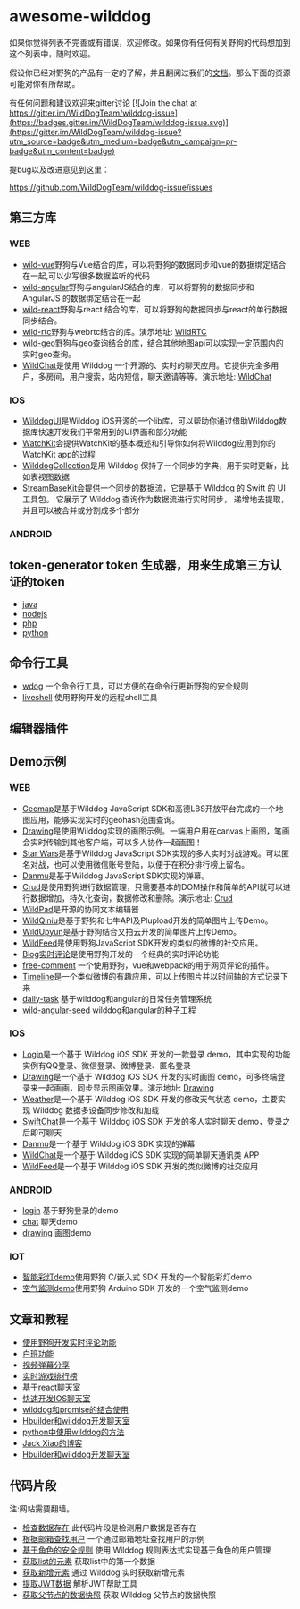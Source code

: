 # awesome-wilddog


如果你觉得列表不完善或有错误，欢迎修改。如果你有任何有关野狗的代码想加到这个列表中，随时欢迎。

假设你已经对野狗的产品有一定的了解，并且翻阅过我们的[文档](https://docs.wilddog.com)。那么下面的资源可能对你有所帮助。

 有任何问题和建议欢迎来gitter讨论
[![Join the chat at https://gitter.im/WildDogTeam/wilddog-issue](https://badges.gitter.im/WildDogTeam/wilddog-issue.svg)](https://gitter.im/WildDogTeam/wilddog-issue?utm_source=badge&utm_medium=badge&utm_campaign=pr-badge&utm_content=badge)

提bug以及改进意见到这里：

https://github.com/WildDogTeam/wilddog-issue/issues



## 第三方库

### WEB
* [wild-vue](https://github.com/WildDogTeam/lib-js-wild-vue)野狗与Vue结合的库，可以将野狗的数据同步和vue的数据绑定结合在一起,可以少写很多数据监听的代码
* [wild-angular](https://github.com/WildDogTeam/lib-js-wildangular)野狗与angularJS结合的库，可以将野狗的数据同步和AngularJS 的数据绑定结合在一起
* [wild-react](https://github.com/WildDogTeam/lib-js-wildreact)野狗与react 结合的库，可以将野狗的数据同步与react的单行数据同步结合。
* [wild-rtc](https://github.com/WildDogTeam/lib-js-wildRTC)野狗与webrtc结合的库。演示地址: [WildRTC](https://wildrtc.wilddogapp.com/)
* [wild-geo](https://github.com/WildDogTeam/lib-js-wildgeo)野狗与geo查询结合的库，结合其他地图api可以实现一定范围内的实时geo查询。
* [WildChat](https://github.com/WildDogTeam/demo-js-wildchat)是使用 Wilddog 一个开源的、实时的聊天应用。它提供完全多用户，多房间，用户搜索，站内短信，聊天邀请等等。演示地址: [WildChat](http://wildchat.wilddogapp.com/)

### IOS

* [WilddogUI](https://github.com/WildDogTeam/lib-ios-wilddogui)是Wilddog iOS开源的一个lib库，可以帮助你通过借助Wilddog数据库快速开发我们平常用到的UI界面和部分功能
* [WatchKit](https://github.com/WildDogTeam/lib-ios-watchkit)会提供WatchKit的基本概述和引导你如何将Wilddog应用到你的WatchKit app的过程
* [WilddogCollection](https://github.com/WildDogTeam/lib-ios-objects)是用 Wilddog 保持了一个同步的字典，用于实时更新，比如表视图数据
* [StreamBaseKit](https://github.com/WildDogTeam/lib-ios-streambase)会提供一个同步的数据流，它是基于 Wilddog 的 Swift 的 UI 工具包。 它展示了 Wilddog 查询作为数据流进行实时同步， 递增地去提取， 并且可以被合并或分割成多个部分


### ANDROID


## token-generator token 生成器，用来生成第三方认证的token

* [java](https://github.com/WildDogTeam/wilddog-token-generator-java)
* [nodejs](https://github.com/WildDogTeam/wilddog-token-generator-node)
* [php](https://github.com/WildDogTeam/wilddog-token-generator-php)
* [python](https://github.com/WildDogTeam/wilddog-token-generator-python)

## 命令行工具

* [wdog](https://github.com/noman798/wdog) 一个命令行工具，可以方便的在命令行更新野狗的安全规则
* [liveshell](https://github.com/WildDogTeam/liveshell) 使用野狗开发的远程shell工具

## 编辑器插件


## Demo示例

### WEB

* [Geomap](https://github.com/WildDogTeam/demo-js-geomap)是基于Wilddog JavaScript SDK和高德LBS开放平台完成的一个地图应用，能够实现实时的geohash范围查询。
* [Drawing](https://github.com/WildDogTeam/demo-js-drawing)是使用Wilddog实现的画图示例。一端用户用在canvas上画图，笔画会实时传输到其他客户端，可以多人协作一起画图！
* [Star Wars](https://github.com/WildDogTeam/demo-js-starwars)是基于Wilddog JavaScript SDK实现的多人实时对战游戏。可以匿名对战，也可以使用微信账号登陆，以便于在积分排行榜上留名。
* [Danmu](https://github.com/WildDogTeam/demo-js-danmu)是基于Wilddog JavaScript SDK实现的弹幕。
* [Crud](https://github.com/WildDogTeam/demo-js-crud)是使用野狗进行数据管理，只需要基本的DOM操作和简单的API就可以进行数据增加，持久化查询，数据修改和删除。演示地址: [Crud](http://crud.wilddogapp.com/)
* [WildPad](https://github.com/WildDogTeam/demo-js-wildpad)是开源的协同文本编辑器
* [WildQiniu](https://github.com/WildDogTeam/demo-js-wildqiniu)是基于野狗和七牛API及Plupload开发的简单图片上传Demo。
* [WildUpyun](https://github.com/WildDogTeam/demo-js-wild-upyun)是基于野狗结合又拍云开发的简单图片上传Demo。
* [WildFeed](https://github.com/WildDogTeam/demo-js-wildfeed)是使用野狗JavaScript SDK开发的类似的微博的社交应用。
* [Blog实时评论](https://github.com/indooorsman/indooorsman.github.io/blob/master/_harp/assets/js/rl-comments.js)是使用野狗开发的一个经典的实时评论功能
* [free-comment](https://github.com/stackOverMind/free-comment) 一个使用野狗，vue和webpack的用于网页评论的插件。
* [Timeline](http://blog.csser.me/demo-timeline/)是一个类似微博的有趣应用，可以上传图片并以时间轴的方式记录下来
* [daily-task](https://github.com/lewis617/daily-task) 基于wilddog和angular的日常任务管理系统
* [wild-angular-seed](https://github.com/lewis617/wild-angular-seed) wilddog和angular的种子工程

### IOS



* [Login](https://github.com/WildDogTeam/demo-ios-login)是一个基于 Wilddog iOS SDK 开发的一款登录 demo，其中实现的功能实例有QQ登录、微信登录、微博登录、匿名登录
* [Drawing](https://github.com/WildDogTeam/demo-ios-drawing)是一个基于 Wilddog iOS SDK 开发的实时画图 demo，可多终端登录来一起画画，同步显示图画效果。演示地址: [Drawing](http://drawing.wilddogapp.com/)
* [Weather](https://github.com/WildDogTeam/demo-ios-weather)是一个基于 Wilddog iOS SDK 开发的修改天气状态 demo，主要实现 Wilddog 数据多设备同步修改和加载
* [SwiftChat](https://github.com/WildDogTeam/demo-ios-swiftchat)是一个基于 Wilddog iOS SDK 开发的多人实时聊天 demo，登录之后即可聊天
* [Danmu](https://github.com/WildDogTeam/demo-ios-danmu)是一个基于 Wilddog iOS SDK 实现的弹幕
* [WildChat](https://github.com/WildDogTeam/demo-ios-wildchat)是一个基于 Wilddog iOS SDK 实现的简单聊天通讯类 APP
* [WildFeed](https://github.com/WildDogTeam/demo-ios-wildfeed)是一个基于 Wilddog iOS SDK 开发的类似微博的社交应用

### ANDROID

* [login](https://github.com/WildDogTeam/demo-android-login) 基于野狗登录的demo
* [chat](https://github.com/WildDogTeam/demo-android-chat) 聊天demo
* [drawing](https://github.com/WildDogTeam/demo-android-drawing) 画图demo

### IOT

* [智能彩灯demo](https://github.com/WildDogTeam/demo-c-rgblight)使用野狗 C/嵌入式 SDK 开发的一个智能彩灯demo
* [空气监测demo](https://github.com/WildDogTeam/demo-c-airmonitor)使用野狗 Arduino SDK 开发的一个空气监测demo



## 文章和教程

* [使用野狗开发实时评论功能](https://www.v2ex.com/t/285527#reply1)
* [白班功能](https://www.v2ex.com/t/295109)
* [视频弹幕分享](https://www.v2ex.com/t/277158#reply28)
* [实时游戏排行榜](http://www.jianshu.com/p/8be5331d92d9)
* [基于react聊天室](https://segmentfault.com/a/1190000004659409)
* [快速开发IOS聊天室](http://yrq110.me/2016/08/06/wilddog-im/)
* [wilddog和promise的结合使用](http://blog.csdn.net/jacky4504/article/details/52249209?locationNum=12)
* [Hbuilder和wilddog开发聊天室](http://blog.csdn.net/StevenTQP/article/details/51582154?locationNum=15)
* [python中使用wilddog的方法](https://www.v2ex.com/t/274658)
* [Jack Xiao的博客](http://blog.jackxy.com/)
* [Hbuilder和wilddog开发聊天室](http://blog.csdn.net/StevenTQP/article/details/51582154?locationNum=15)


## 代码片段

注:网站需要翻墙。

* [检查数据存在](https://gist.github.com/yimengtianya/8c026cfb17e1587e2ae9)	此代码片段是检测用户数据是否存在
* [根据邮箱查找用户](https://gist.github.com/yimengtianya/d678a15a31c99dab245a)	一个通过邮箱地址查找用户的示例
* [基于角色的安全规则](https://gist.github.com/sararob/331760829a9dcb4be3e7)	使用 Wilddog 规则表达式实现基于角色的用户管理
* [获取list的元素](https://gist.github.com/yimengtianya/e6bb6e6c837847fbcc87)	获取list中的第一个数据
* [获取新增元素](https://gist.github.com/yimengtianya/c933134c17567779338a)	通过 Wilddog 实时获取新增元素
* [提取JWT数据](https://gist.github.com/yimengtianya/283d14243ea9f41ccbc9)	解析JWT帮助工具
* [获取父节点的数据快照](https://gist.github.com/yimengtianya/6bb23ec1b220c7e8c790)	获取 Wilddog 父节点的数据快照
